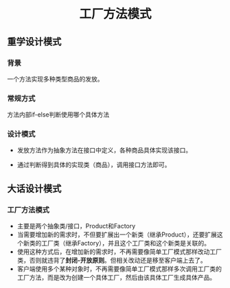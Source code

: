 <h1 align="center">
    工厂方法模式
</h1>

## 重学设计模式
### 背景

一个方法实现多种类型商品的发放。

### 常规方式

方法内部if-else判断使用哪个具体方法

### 设计模式

- 发放方法作为抽象方法在接口中定义，各种商品具体实现该接口。

- 通过判断得到具体的实现类（商品），调用接口方法即可。

## 大话设计模式
### 工厂方法模式
- 主要是两个抽象类/接口，Product和Factory
- 当需要增加新的需求时，不但要扩展出一个新类（继承Product），还要扩展这个新类的工厂类（继承Factory），并且这个工厂类和这个新类是关联的。
- 使用这种方式后，在增加新的需求时，不再需要像简单工厂模式那样改动工厂类，否则就违背了**封闭-开放原则**。但相关改动还是移至客户端上去了。
- 客户端使用多个某种对象时，不再需要像简单工厂模式那样多次调用工厂类的工厂方法，而是改为创建一个具体工厂，然后由该具体工厂生成具体产品。